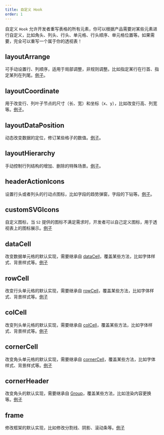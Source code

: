 ```yaml
---
title: 自定义 Hook
order: 1
---
```


自定义 `Hook` 允许开发者重写表格的所有元素，你可以根据产品需要对某些元素进行自定义，比如角头、列头、行头、单元格、行头顺序、单元格位置等。如果需要，完全可以重写一个属于你的透视表！

## layoutArrange

可手动设置行、列顺序，适用于局部调整，非规则调整。比如指定某行在行首、指定某列在列尾。[例子](/zh/examples/custom/custom-layout#custom-layout-arrange)。

## layoutCoordinate

用于改变行、列叶子节点的尺寸（长、宽）和坐标（x、y），比如改变行高、列宽等。[例子](/zh/examples/custom/custom-layout#custom-coordinate)。

## layoutDataPosition

动态改变数据的定位，修订某些格子的数值。[例子](/zh/examples/custom/custom-layout#custom-data-position)。

## layoutHierarchy

手动控制行列结构的增加、删除的特殊场景。[例子](/zh/examples/custom/custom-layout#custom-layout-hierarchy)。

## headerActionIcons

设置行头或者列头的行动点图标，比如字段的趋势弹窗，字段的下钻等。[例子](/zh/examples/custom/custom-icon#custom-header-action-icon)。

## customSVGIcons

自定义图标，当 `S2` 提供的图标不满足需求时，开发者可以自己定义图标，用于透视表上的图标展示。[例子](/zh/examples/custom/custom-icon/#custom-svg-icon)

## dataCell

改变数据单元格的默认实现，需要继承自 [dataCell](https://github.com/antvis/S2/blob/master/packages/s2-core/src/cell/data-cell.ts)，覆盖某些方法，比如字体样式、背景样式等。[例子](/zh/examples/custom/custom-cell#data-cell)

## rowCell

改变行头单元格的默认实现，需要继承自 [rowCell](https://github.com/antvis/S2/blob/master/packages/s2-core/src/cell/row-cell.ts)，覆盖某些方法，比如字体样式、背景样式等。[例子](/zh/examples/custom/custom-cell#row-cell)

## colCell

改变列头单元格的默认实现，需要继承自 [colCell](https://github.com/antvis/S2/blob/master/packages/s2-core/src/cell/col-cell.ts)，覆盖某些方法，比如字体样式、背景样式等。[例子](/zh/examples/custom/custom-cell#col-cell)

## cornerCell

改变角头单元格的默认实现，需要继承自 [cornerCell](https://github.com/antvis/S2/blob/master/packages/s2-core/src/cell/corner-cell.ts)，覆盖某些方法，比如字体样式、背景样式等。[例子](/zh/examples/custom/custom-cell#corner-cell)

## cornerHeader

改变角头的默认实现，需要继承自 [Group](https://g.antv.vision/zh/docs/api/group)，覆盖某些方法，比如渲染内容更换等。[例子](/zh/examples/custom/custom-cell#corner-cell)

## frame

修改框架的默认实现，比如修改分割线、阴影、滚动条等。[例子](/zh/examples/case/comparison#measure-comparison)
